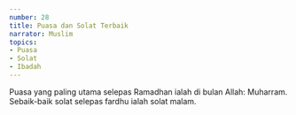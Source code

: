 ```yaml
---
number: 28
title: Puasa dan Solat Terbaik
narrator: Muslim
topics:
- Puasa
- Solat
- Ibadah
---
```


Puasa yang paling utama selepas Ramadhan ialah di bulan Allah: Muharram. Sebaik-baik solat selepas fardhu ialah solat malam.
